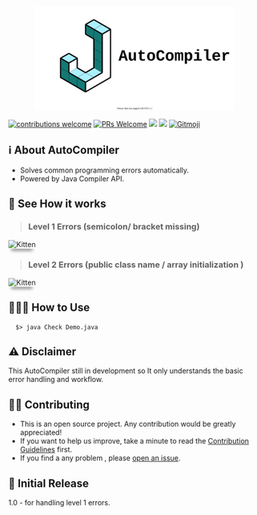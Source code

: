 <!-- <h1 align="center"> -->
 <!-- Java AutoCompiler -->
<p align="center"><img src="readme/logo_svg.svg" width="400"></p>
<!-- </h1> -->
<p align="center">

  <a href="https://img.shields.io/badge/made%20with%20%E2%9D%A4%EF%B8%8F%20-java%20-orange">

[![contributions welcome](https://img.shields.io/badge/contributions-welcome-brightgreen.svg?style=flat)](https://github.com/dwyl/esta/issues)
[![PRs Welcome](https://img.shields.io/badge/PRs-welcome-brightgreen.svg?style=flat-square)](http://makeapullrequest.com)
![](https://img.shields.io/github/commits-since/pawarashish564/AutoCompiler/1.0)
[![](https://tokei.rs/b1/github/pawarashish564/AutoCompiler?category=lines)](https://github.com/pawarashish564/AutoCompiler)
<a href="https://gitmoji.carloscuesta.me">
<img src="https://img.shields.io/badge/gitmoji-%20😜%20😍-FFDD67.svg?style=flat-square" alt="Gitmoji">
</a>

</p>

## ℹ️️ About AutoCompiler

- Solves common programming errors automatically.
- Powered by Java Compiler API.

<!-- ![GitHub commits](https://img.shields.io/github/commit-activity/m/pawarashish564/AutoCompiler) -->
<!-- [![GitHub issues-closed](https://img.shields.io/github/issues-closed/Naereen/StrapDown.js.svg)](https://github.com/pawarashish564/AutoCompiler/issues?q=is%3Aissue+is%3Aclosed) -->

## 👀 See How it works

> ### Level 1 Errors (semicolon/ bracket missing)

<!-- ![](readme/ezgif1.gif) -->

<img src="readme/ezgif1.gif" alt="Kitten"
	title="gif1"  style="box-shadow: 0 10px 6px -6px #777;"/>

> ### Level 2 Errors (public class name / array initialization )

<!-- ![](readme/ezgif2.gif) -->

<img src="readme/ezgif2.gif" alt="Kitten"
	title="gif1"  style="box-shadow: 0 10px 6px -6px #777;"/>

<!-- > ##### Tip -->
<!-- Format Document after the execution -->

## 👨🏻‍🏫 How to Use

```console
  $> java Check Demo.java
```

<!-- > ## Current Tasks

  - Integrate with javac command.
  - Multiple Errors on Single Line. -->

## ⚠️️ Disclaimer

This AutoCompiler still in development so It only understands the basic error handling and workflow.

## 💁🏻 Contributing

- This is an open source project. Any contribution would be greatly appreciated!
- If you want to help us improve, take a minute to read the [Contribution Guidelines](CONTRIBUTING.md) first.
- If you find a any problem , please [open an issue](https://github.com/pawarashish564/AutoCompiler/issues/new).

## 🎉 Initial Release

1.0 - for handling level 1 errors.
